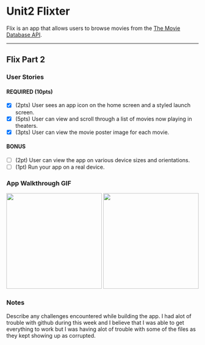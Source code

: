 # Unit2 Flixter

Flix is an app that allows users to browse movies from the [The Movie Database API](http://docs.themoviedb.apiary.io/#).

---

## Flix Part 2

### User Stories

#### REQUIRED (10pts)
- [X] (2pts) User sees an app icon on the home screen and a styled launch screen.
- [X] (5pts) User can view and scroll through a list of movies now playing in theaters.
- [X] (3pts) User can view the movie poster image for each movie.

#### BONUS
- [ ] (2pt) User can view the app on various device sizes and orientations.
- [ ] (1pt) Run your app on a real device.

### App Walkthrough GIF
<img src = "http://g.recordit.co/UYGwRvveoM.gif" width = 250>
<img src = "http://g.recordit.co/pY4rAcjozr.gif" width = 250>

### Notes
Describe any challenges encountered while building the app.
I had alot of trouble with github during this week and I believe that I was able to get everything to work but I was having alot of trouble with some of the files as they kept showing up as corrupted.
